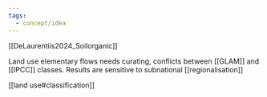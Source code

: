 ```yaml
---
tags:
  - concept/idea
---
```

[[DeLaurentiis2024_Soilorganic]]

Land use elementary flows needs curating, conflicts between [[GLAM]] and [[IPCC]] classes.
Results are sensitive to subnational [[regionalisation]]

[[land use#classification]]